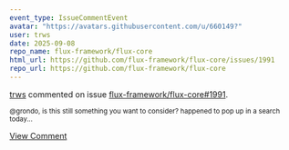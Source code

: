 ```yaml
---
event_type: IssueCommentEvent
avatar: "https://avatars.githubusercontent.com/u/660149?"
user: trws
date: 2025-09-08
repo_name: flux-framework/flux-core
html_url: https://github.com/flux-framework/flux-core/issues/1991
repo_url: https://github.com/flux-framework/flux-core
---
```


<a href='https://github.com/trws' target='_blank'>trws</a> commented on issue <a href='https://github.com/flux-framework/flux-core/issues/1991' target='_blank'>flux-framework/flux-core#1991</a>.

<small>@grondo, is this still something you want to consider? happened to pop up in a search today...</small>

<a href='https://github.com/flux-framework/flux-core/issues/1991' target='_blank'>View Comment</a>